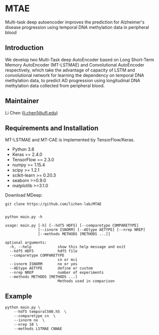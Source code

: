 # MTAE
Multi-task deep autoencoder improves the prediction for Alzheimer's disease progression using temporal DNA methylation data in peripheral blood


## Introduction
We develop two Multi-Task deep AutoEncoder based on Long Short-Term Memory AutoEncoder (MT-LSTMAE) and Convolutional AutoEncoder respectively, which take the advantage of capacity of LSTM and convolutional network for learning the dependency on temporal DNA methylation data, to predict AD progression using longitudinal DNA methylation data collected from peripheral blood. 

## Maintainer

Li Chen (li.chen1@ufl.edu)

## Requirements and Installation

MT-LSTMAE and MT-CAE is implemented by TensorFlow/Keras.

- Python 3.8
- Keras == 2.4.0
- TensorFlow == 2.3.0
- numpy >= 1.15.4
- scipy >= 1.2.1
- scikit-learn >= 0.20.3
- seaborn >=0.9.0
- matplotlib >=3.1.0


Download MDeep:
```
git clone https://github.com/lichen-lab/MTAE
```


```

python main.py -h

usage: main.py [-h] [--hdf5 HDF5] [--comparetype COMPARETYPE]
               [--isnorm ISNORM] [--AEtype AETYPE] [--nrep NREP]
               [--methods METHODS [METHODS ...]]

optional arguments:
  -h, --help            show this help message and exit
  --hdf5 HDF5           hdf5 file
  --comparetype COMPARETYPE
                        cn or mci
  --isnorm ISNORM       no or yes
  --AEtype AETYPE       define or custom
  --nrep NREP           number of experiments
  --methods METHODS [METHODS ...]
                        Methods used in comparison

```


## Example


```
python main.py \
    --hdf5 temporal500.h5  \
    --comparetype cn  \
    --isnorm no  \
    --nrep 10 \
    --methods LSTMAE CNNAE
```


